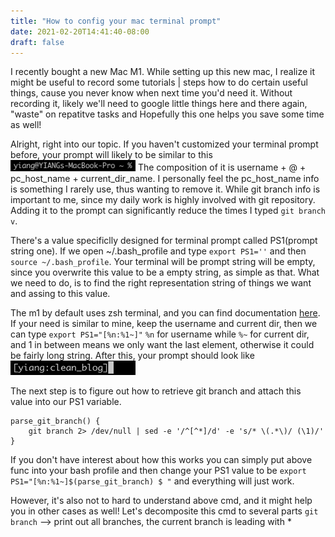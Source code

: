 ```yaml
---
title: "How to config your mac terminal prompt"
date: 2021-02-20T14:41:40-08:00
draft: false
---
```


I recently bought a new Mac M1. While setting up this new mac, I realize it might be useful to record some tutorials | steps how to do certain useful things, cause you never know when next time you'd need it. Without recording it, likely we'll need to google little things here and there again, "waste" on repatitve tasks and Hopefully this one helps you save some time as well!

Alright, right into our topic. If you haven't customized your terminal prompt before, your prompt will likely to be similar to this 
<img src="../../imgs/original_prompt.png" width="200">
The composition of it is username + @ + pc_host_name + current_dir_name. I personally feel the pc_host_name info is something I rarely use, thus wanting to remove it. While git branch info is important to me, since my daily work is highly involved with git repository. Adding it to the prompt can significantly reduce the times I typed `git branch v`.

There's a value specificlly designed for terminal prompt called PS1(prompt string one). If we open ~/.bash_profile and type `export PS1=''` and then `source ~/.bash_profile`. Your terminal will be prompt string will be empty, since you overwrite this value to be a empty string, as simple as that. What we need to do, is to find the right representation string of things we want and assing to this value.

The m1 by default uses zsh terminal, and you can find documentation [here](http://zsh.sourceforge.net/Doc/Release/Prompt-Expansion.html#Prompt-Expansion). If your need is similar to mine, keep the username and current dir, then we can type `export PS1="[%n:%1~]"` 
`%n` for username while `%~` for current dir, and 1 in between means we only want the last element, otherwise it could be fairly long string.
After this, your prompt should look like <img src="../../imgs/prompt_after_removing_host.png" width="200" height="23">

The next step is to figure out how to retrieve git branch and attach this value into our PS1 variable.
```
parse_git_branch() {
    git branch 2> /dev/null | sed -e '/^[^*]/d' -e 's/* \(.*\)/ (\1)/'
}
```
If you don't have interest about how this works you can simply put above func into your bash profile and then change your PS1 value to be 
`export PS1="[%n:%1~]$(parse_git_branch) $ "` and everything will just work.

However, it's also not to hard to understand above cmd, and it might help you in other cases as well! Let's decomposite this cmd to several parts
`git branch` --> print out all branches, the current branch is leading with *